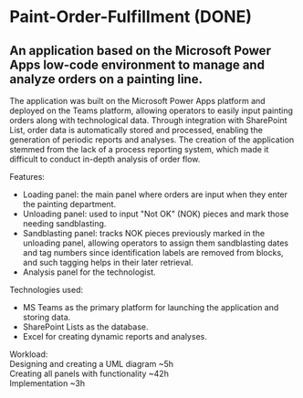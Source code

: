 # Paint-Order-Fulfillment (DONE)
An application based on the Microsoft Power Apps low-code environment to manage and analyze orders on a painting line.
----------------------------------------------------------------------------------------------------------------------------------------------------------------------------------------------------------------------
The application was built on the Microsoft Power Apps platform and deployed on the Teams platform, allowing operators to easily input painting orders along with technological data. Through integration with SharePoint List, order data is automatically stored and processed, enabling the generation of periodic reports and analyses. The creation of the application stemmed from the lack of a process reporting system, which made it difficult to conduct in-depth analysis of order flow.

Features:
- Loading panel: the main panel where orders are input when they enter the painting department.
- Unloading panel: used to input "Not OK" (NOK) pieces and mark those needing sandblasting.
- Sandblasting panel: tracks NOK pieces previously marked in the unloading panel, allowing operators to assign them sandblasting dates and tag numbers since identification labels are removed from blocks, and such tagging helps in their later retrieval.
- Analysis panel for the technologist.

Technologies used:
- MS Teams as the primary platform for launching the application and storing data.
- SharePoint Lists as the database.
- Excel for creating dynamic reports and analyses.

Workload:  
Designing and creating a UML diagram ~5h  
Creating all panels with functionality ~42h  
Implementation ~3h  
